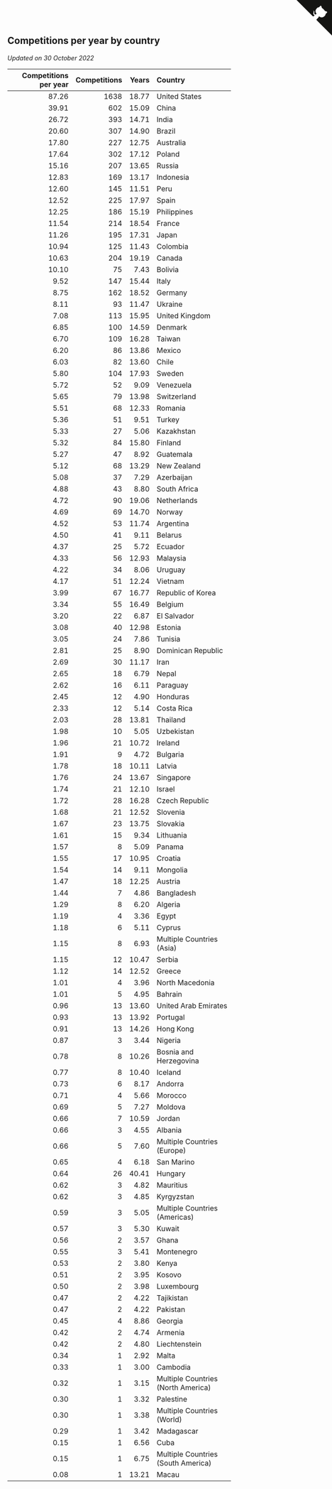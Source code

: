 ## Competitions per year by country

*Updated on 30 October 2022*

| Competitions per year | Competitions | Years | Country |
| ---: | ---: | ---: | :--- |
| 87.26 | 1638 | 18.77 | United States |
| 39.91 | 602 | 15.09 | China |
| 26.72 | 393 | 14.71 | India |
| 20.60 | 307 | 14.90 | Brazil |
| 17.80 | 227 | 12.75 | Australia |
| 17.64 | 302 | 17.12 | Poland |
| 15.16 | 207 | 13.65 | Russia |
| 12.83 | 169 | 13.17 | Indonesia |
| 12.60 | 145 | 11.51 | Peru |
| 12.52 | 225 | 17.97 | Spain |
| 12.25 | 186 | 15.19 | Philippines |
| 11.54 | 214 | 18.54 | France |
| 11.26 | 195 | 17.31 | Japan |
| 10.94 | 125 | 11.43 | Colombia |
| 10.63 | 204 | 19.19 | Canada |
| 10.10 | 75 | 7.43 | Bolivia |
| 9.52 | 147 | 15.44 | Italy |
| 8.75 | 162 | 18.52 | Germany |
| 8.11 | 93 | 11.47 | Ukraine |
| 7.08 | 113 | 15.95 | United Kingdom |
| 6.85 | 100 | 14.59 | Denmark |
| 6.70 | 109 | 16.28 | Taiwan |
| 6.20 | 86 | 13.86 | Mexico |
| 6.03 | 82 | 13.60 | Chile |
| 5.80 | 104 | 17.93 | Sweden |
| 5.72 | 52 | 9.09 | Venezuela |
| 5.65 | 79 | 13.98 | Switzerland |
| 5.51 | 68 | 12.33 | Romania |
| 5.36 | 51 | 9.51 | Turkey |
| 5.33 | 27 | 5.06 | Kazakhstan |
| 5.32 | 84 | 15.80 | Finland |
| 5.27 | 47 | 8.92 | Guatemala |
| 5.12 | 68 | 13.29 | New Zealand |
| 5.08 | 37 | 7.29 | Azerbaijan |
| 4.88 | 43 | 8.80 | South Africa |
| 4.72 | 90 | 19.06 | Netherlands |
| 4.69 | 69 | 14.70 | Norway |
| 4.52 | 53 | 11.74 | Argentina |
| 4.50 | 41 | 9.11 | Belarus |
| 4.37 | 25 | 5.72 | Ecuador |
| 4.33 | 56 | 12.93 | Malaysia |
| 4.22 | 34 | 8.06 | Uruguay |
| 4.17 | 51 | 12.24 | Vietnam |
| 3.99 | 67 | 16.77 | Republic of Korea |
| 3.34 | 55 | 16.49 | Belgium |
| 3.20 | 22 | 6.87 | El Salvador |
| 3.08 | 40 | 12.98 | Estonia |
| 3.05 | 24 | 7.86 | Tunisia |
| 2.81 | 25 | 8.90 | Dominican Republic |
| 2.69 | 30 | 11.17 | Iran |
| 2.65 | 18 | 6.79 | Nepal |
| 2.62 | 16 | 6.11 | Paraguay |
| 2.45 | 12 | 4.90 | Honduras |
| 2.33 | 12 | 5.14 | Costa Rica |
| 2.03 | 28 | 13.81 | Thailand |
| 1.98 | 10 | 5.05 | Uzbekistan |
| 1.96 | 21 | 10.72 | Ireland |
| 1.91 | 9 | 4.72 | Bulgaria |
| 1.78 | 18 | 10.11 | Latvia |
| 1.76 | 24 | 13.67 | Singapore |
| 1.74 | 21 | 12.10 | Israel |
| 1.72 | 28 | 16.28 | Czech Republic |
| 1.68 | 21 | 12.52 | Slovenia |
| 1.67 | 23 | 13.75 | Slovakia |
| 1.61 | 15 | 9.34 | Lithuania |
| 1.57 | 8 | 5.09 | Panama |
| 1.55 | 17 | 10.95 | Croatia |
| 1.54 | 14 | 9.11 | Mongolia |
| 1.47 | 18 | 12.25 | Austria |
| 1.44 | 7 | 4.86 | Bangladesh |
| 1.29 | 8 | 6.20 | Algeria |
| 1.19 | 4 | 3.36 | Egypt |
| 1.18 | 6 | 5.11 | Cyprus |
| 1.15 | 8 | 6.93 | Multiple Countries (Asia) |
| 1.15 | 12 | 10.47 | Serbia |
| 1.12 | 14 | 12.52 | Greece |
| 1.01 | 4 | 3.96 | North Macedonia |
| 1.01 | 5 | 4.95 | Bahrain |
| 0.96 | 13 | 13.60 | United Arab Emirates |
| 0.93 | 13 | 13.92 | Portugal |
| 0.91 | 13 | 14.26 | Hong Kong |
| 0.87 | 3 | 3.44 | Nigeria |
| 0.78 | 8 | 10.26 | Bosnia and Herzegovina |
| 0.77 | 8 | 10.40 | Iceland |
| 0.73 | 6 | 8.17 | Andorra |
| 0.71 | 4 | 5.66 | Morocco |
| 0.69 | 5 | 7.27 | Moldova |
| 0.66 | 7 | 10.59 | Jordan |
| 0.66 | 3 | 4.55 | Albania |
| 0.66 | 5 | 7.60 | Multiple Countries (Europe) |
| 0.65 | 4 | 6.18 | San Marino |
| 0.64 | 26 | 40.41 | Hungary |
| 0.62 | 3 | 4.82 | Mauritius |
| 0.62 | 3 | 4.85 | Kyrgyzstan |
| 0.59 | 3 | 5.05 | Multiple Countries (Americas) |
| 0.57 | 3 | 5.30 | Kuwait |
| 0.56 | 2 | 3.57 | Ghana |
| 0.55 | 3 | 5.41 | Montenegro |
| 0.53 | 2 | 3.80 | Kenya |
| 0.51 | 2 | 3.95 | Kosovo |
| 0.50 | 2 | 3.98 | Luxembourg |
| 0.47 | 2 | 4.22 | Tajikistan |
| 0.47 | 2 | 4.22 | Pakistan |
| 0.45 | 4 | 8.86 | Georgia |
| 0.42 | 2 | 4.74 | Armenia |
| 0.42 | 2 | 4.80 | Liechtenstein |
| 0.34 | 1 | 2.92 | Malta |
| 0.33 | 1 | 3.00 | Cambodia |
| 0.32 | 1 | 3.15 | Multiple Countries (North America) |
| 0.30 | 1 | 3.32 | Palestine |
| 0.30 | 1 | 3.38 | Multiple Countries (World) |
| 0.29 | 1 | 3.42 | Madagascar |
| 0.15 | 1 | 6.56 | Cuba |
| 0.15 | 1 | 6.75 | Multiple Countries (South America) |
| 0.08 | 1 | 13.21 | Macau |


<a href="https://github.com/JustinTimeCuber/wca_statistics" class="github-corner" aria-label="View source on Github"><svg width="80" height="80" viewBox="0 0 250 250" style="fill:#151513; color:#fff; position: absolute; top: 0; border: 0; right: 0;" aria-hidden="true"><path d="M0,0 L115,115 L130,115 L142,142 L250,250 L250,0 Z"></path><path d="M128.3,109.0 C113.8,99.7 119.0,89.6 119.0,89.6 C122.0,82.7 120.5,78.6 120.5,78.6 C119.2,72.0 123.4,76.3 123.4,76.3 C127.3,80.9 125.5,87.3 125.5,87.3 C122.9,97.6 130.6,101.9 134.4,103.2" fill="currentColor" style="transform-origin: 130px 106px;" class="octo-arm"></path><path d="M115.0,115.0 C114.9,115.1 118.7,116.5 119.8,115.4 L133.7,101.6 C136.9,99.2 139.9,98.4 142.2,98.6 C133.8,88.0 127.5,74.4 143.8,58.0 C148.5,53.4 154.0,51.2 159.7,51.0 C160.3,49.4 163.2,43.6 171.4,40.1 C171.4,40.1 176.1,42.5 178.8,56.2 C183.1,58.6 187.2,61.8 190.9,65.4 C194.5,69.0 197.7,73.2 200.1,77.6 C213.8,80.2 216.3,84.9 216.3,84.9 C212.7,93.1 206.9,96.0 205.4,96.6 C205.1,102.4 203.0,107.8 198.3,112.5 C181.9,128.9 168.3,122.5 157.7,114.1 C157.9,116.9 156.7,120.9 152.7,124.9 L141.0,136.5 C139.8,137.7 141.6,141.9 141.8,141.8 Z" fill="currentColor" class="octo-body"></path></svg></a><style>.github-corner:hover .octo-arm{animation:octocat-wave 560ms ease-in-out}@keyframes octocat-wave{0%,100%{transform:rotate(0)}20%,60%{transform:rotate(-25deg)}40%,80%{transform:rotate(10deg)}}@media (max-width:500px){.github-corner:hover .octo-arm{animation:none}.github-corner .octo-arm{animation:octocat-wave 560ms ease-in-out}}</style>
